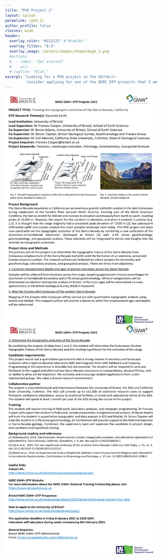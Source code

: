 ```yaml
---
title: "PhD Project 2"
layout: splash
permalink: /phd_2/
author_profile: false
classes: wide
header:
  overlay_color: "#222222" #"#5e616c"
  overlay_filter: "0.5"
  overlay_image: /assets/images/shapeimage_2.png
  #actions:
  #  - label: "Get started"
  #    url: 
  # caption: "Blah."
excerpt: "Looking for a PhD project in the UK?<br/>
          Consider applying for one of the NERC DTP projects that I am involved with."
---
```


![phd_3](/assets/images/phd_3.png)
![phd_4](/assets/images/phd_4.png)
